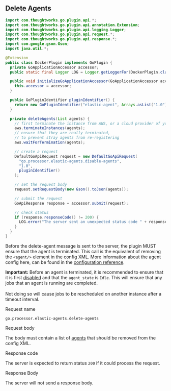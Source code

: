 ## Delete Agents

```java
import com.thoughtworks.go.plugin.api.*;
import com.thoughtworks.go.plugin.api.annotation.Extension;
import com.thoughtworks.go.plugin.api.logging.Logger;
import com.thoughtworks.go.plugin.api.request.*;
import com.thoughtworks.go.plugin.api.response.*;
import com.google.gson.Gson;
import java.util.*;

@Extension
public class DockerPlugin implements GoPlugin {
  private GoApplicationAccessor accessor;
  public static final Logger LOG = Logger.getLoggerFor(DockerPlugin.class);

  public void initializeGoApplicationAccessor(GoApplicationAccessor accessor) {
    this.accessor = accessor;
  }

  public GoPluginIdentifier pluginIdentifier() {
    return new GoPluginIdentifier("elastic-agent", Arrays.asList("1.0"))
  }

  private deleteAgents(List agents) {
    // first terminate the instance from AWS, or a cloud provider of your choice
    aws.terminateInstances(agents);
    // ensure that they are really terminated,
    // to prevent stray agents from re-registering
    aws.waitForTermination(agents);

    // create a request
    DefaultGoApiRequest request = new DefaultGoApiRequest(
      "go.processor.elastic-agents.disable-agents",
      "1.0",
      pluginIdentifier()
    );

    // set the request body
    request.setRequestBody(new Gson().toJson(agents));

    // submit the request
    GoApiResponse response = accessor.submit(request);

    // check status
    if (response.responseCode() != 200) {
      LOG.error("The server sent an unexpected status code " + response.responseCode() + " with the response body " + response.responseBody());
    }
  }
}
```

Before the delete-agent message is sent to the server, the plugin MUST ensure that the agent is terminated. This call is the equivalent of removing the `<agent/>` element in the config XML. More information about the agent config here, can be found in the [configuration reference](https://docs.go.cd/current/configuration/configuration_reference.html#agent).

<aside class="notice">
  <strong>Important:</strong> Before an agent is terminated, it is recommended to ensure that it is first <a href='#disable-agents'>disabled</a> and that the <code>agent_state</code> is <code>Idle</code>. This will ensure that any jobs that an agent is running are completed.
  <br/>
  <br/>
  Not doing so will cause jobs to be rescheduled on another instance after a timeout interval.
</aside>


<p class='request-name-heading'>Request name</p>

`go.processor.elastic-agents.delete-agents`

<p class='request-body-heading'>Request body</p>

The body must contain a list of [agents](#elastic-agent-object) that should be removed from the config XML.

<p class='response-code-heading'>Response code</p>

The server is expected to return status `200` if it could process the request.

<p class='response-body-heading'>Response Body</p>

The server will not send a response body.
